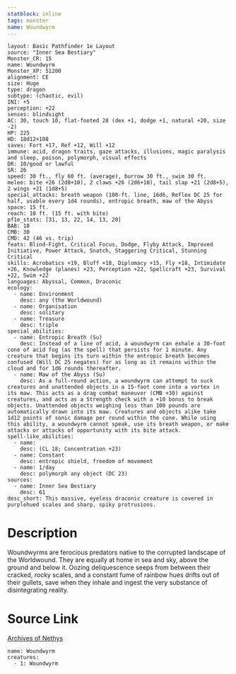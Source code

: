 ```yaml
---
statblock: inline
tags: monster
name: Woundwyrm
---
```

```statblock
layout: Basic Pathfinder 1e Layout
source: "Inner Sea Bestiary"
Monster_CR: 15
name: Woundwyrm
Monster_XP: 51200
alignment: CE
size: Huge
type: dragon
subtype: (chaotic, evil)
INI: +5
perception: +22
senses: blindsight
AC: 30, touch 10, flat-footed 28 (dex +1, dodge +1, natural +20, size -2)
HP: 225
HD: 18d12+108
saves: Fort +17, Ref +12, Will +12
immune: acid, dragon traits, gaze attacks, illusions, magic paralysis and sleep, poison, polymorph, visual effects
DR: 10/good or lawful
SR: 26
speed: 30 ft., fly 60 ft. (average), burrow 30 ft., swim 30 ft.
melee: bite +26 (2d8+10), 2 claws +26 (2d6+10), tail slap +21 (2d8+5), 2 wings +21 (1d8+5)
special_attacks: breath weapon (100-ft. line, 16d6, Reflex DC 25 for half, usable every 1d4 rounds), entropic breath, maw of the Abyss
space: 15 ft.
reach: 10 ft. (15 ft. with bite)
pf1e_stats: [31, 13, 22, 14, 13, 20]
BAB: 18
CMB: 30
CMD: 42 (46 vs. trip)
feats: Blind-Fight, Critical Focus, Dodge, Flyby Attack, Improved Initiative, Power Attack, Snatch, Staggering Critical, Stunning Critical
skills: Acrobatics +19, Bluff +18, Diplomacy +15, Fly +18, Intimidate +26, Knowledge (planes) +23, Perception +22, Spellcraft +23, Survival +22, Swim +22
languages: Abyssal, Common, Draconic
ecology:
  - name: Environment
    desc: any (the Worldwound)
  - name: Organisation
    desc: solitary
  - name: Treasure
    desc: triple
special_abilities:
  - name: Entropic Breath (Su)
    desc: Instead of a line of acid, a woundwyrm can exhale a 30-foot cone of acid fog (as the spell) that persists for 1 minute. Any creature that begins its turn within the entropic breath becomes confused (Will DC 25 negates) for as long as it remains within the cloud and for 1d6 rounds thereafter.
  - name: Maw of the Abyss (Su)
    desc: As a full-round action, a woundwyrm can attempt to suck creatures and unattended objects in a 15-foot cone into a vortex in its maw. This acts as a drag combat maneuver (CMB +30) against creatures, and acts as a Strength check with a +10 bonus to break objects. Unattended objects weighing less than 100 pounds are automatically drawn into its maw. Creatures and objects alike take 1d12 points of sonic damage per round within the cone. While using this ability, a woundwyrm cannot speak, use its breath weapon, or make attacks or attacks of opportunity with its bite attack.
spell-like_abilities:
  - name:
    desc: (CL 18; Concentration +23)
  - name: Constant
    desc: entropic shield, freedom of movement
  - name: 1/day
    desc: polymorph any object (DC 23)
sources:
  - name: Inner Sea Bestiary
    desc: 61
desc_short: This massive, eyeless draconic creature is covered in purplehued scales and sharp, spiky protrusions.
```
# Description
Woundwyrms are ferocious predators native to the corrupted landscape of the Worldwound. They are equally at home in sea and sky, above the ground and below it. Oozing deliquescence seeps from between their cracked, rocky scales, and a constant fume of rainbow hues drifts out of their gullets, save when they inhale and ingest the very substance of disintegrating reality.
# Source Link
[Archives of Nethys](https://aonprd.com/MonsterDisplay.aspx?ItemName=Woundwyrm)
```encounter-table
name: Woundwyrm
creatures:
  - 1: Woundwyrm
```
